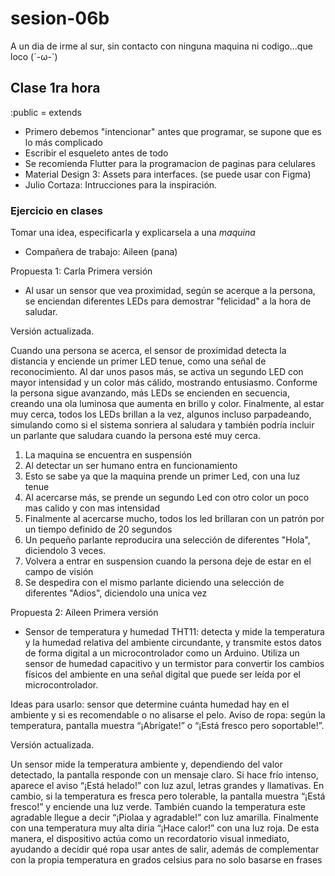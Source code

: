 # sesion-06b

A un dia de irme al sur, sin contacto con ninguna maquina ni codigo...que loco (´-ω-`)

## Clase 1ra hora

:public = extends

- Primero debemos "intencionar" antes que programar, se supone que es lo más complicado
- Escribir el esqueleto antes de todo
- Se recomienda Flutter para la programacion de paginas para celulares
- Material Design 3: Assets para interfaces. (se puede usar con Figma)
- Julio Cortaza: Intrucciones para la inspiración.

### Ejercicio en clases

Tomar una idea, especificarla y explicarsela a una *maquina*

- Compañera de trabajo: Aileen (pana)

Propuesta 1: Carla
Primera versión

- Al usar un sensor que vea proximidad, según se acerque a la persona, se enciendan diferentes LEDs para demostrar "felicidad" a la hora de saludar.

Versión actualizada.

Cuando una persona se acerca, el sensor de proximidad detecta la distancia y enciende un primer LED tenue, como una señal de reconocimiento. Al dar unos pasos más, se activa un segundo LED con mayor intensidad y un color más cálido, mostrando entusiasmo. Conforme la persona sigue avanzando, más LEDs se encienden en secuencia, creando una ola luminosa que aumenta en brillo y color. Finalmente, al estar muy cerca, todos los LEDs brillan a la vez, algunos incluso parpadeando, simulando como si el sistema sonriera al saludara y también podría incluir un parlante que saludara cuando la persona esté muy cerca.

1. La maquina se encuentra en suspensión
2. Al detectar un ser humano entra en funcionamiento
3. Esto se sabe ya que la maquina prende un primer Led, con una luz tenue
4. Al acercarse más, se prende un segundo Led con otro color un poco mas calido y con mas intensidad
5. Finalmente al acercarse mucho, todos los led brillaran con un patrón por un tiempo definido de 20 segundos
6. Un pequeño parlante reproducira una selección de diferentes "Hola", diciendolo 3 veces.
7. Volvera a entrar en suspension cuando la persona deje de estar en el campo de visión
8. Se despedira con el mismo parlante diciendo una selección de diferentes  "Adios", diciendolo una unica vez

Propuesta 2: Aileen
Primera versión

- Sensor de temperatura y humedad THT11: detecta y mide la temperatura y la humedad relativa del ambiente circundante, y transmite estos datos de forma digital a un microcontrolador como un Arduino. Utiliza un sensor de humedad capacitivo y un termistor para convertir los cambios físicos del ambiente en una señal digital que puede ser leída por el microcontrolador.

Ideas para usarlo:
sensor que determine cuánta humedad hay en el ambiente y si es recomendable o no alisarse el pelo.
Aviso de ropa: según la temperatura, pantalla muestra “¡Abrígate!” o “¡Está fresco pero soportable!”.

Versión actualizada.

Un sensor mide la temperatura ambiente y, dependiendo del valor detectado, la pantalla responde con un mensaje claro. Si hace frío intenso, aparece el aviso “¡Está helado!” con luz azul, letras grandes y llamativas. En cambio, si la temperatura es fresca pero tolerable, la pantalla muestra “¡Está fresco!” y enciende una luz verde. También cuando la temperatura este agradable llegue a  decir “¡Piolaa y agradable!” con luz amarilla. Finalmente con una temperatura muy alta diria “¡Hace calor!” con una luz roja.  De esta manera, el dispositivo actúa como un recordatorio visual inmediato, ayudando a decidir qué ropa usar antes de salir, además de complementar con la propia temperatura en grados celsius para no solo basarse en frases
